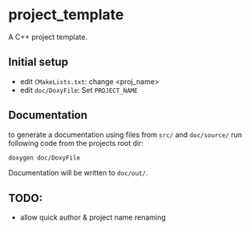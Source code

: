 # project_template

A C++ project template. 

## Initial setup

- edit `CMakeLists.txt`: change <proj_name>
- edit `doc/DoxyFile`: Set `PROJECT_NAME`

## Documentation

to generate a documentation using files from `src/` and `doc/source/` run following code from the projects root dir:
```bash
doxygen doc/DoxyFile
```
Documentation will be written to `doc/out/`.

## TODO:
- allow quick author & project name renaming
